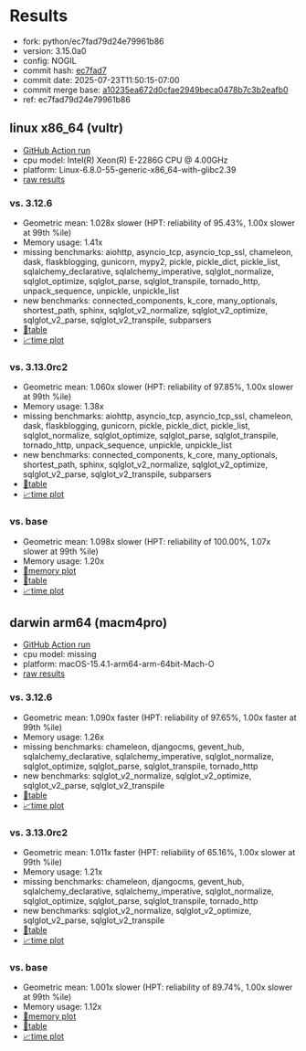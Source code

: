 # Results

- fork: python/ec7fad79d24e79961b86
- version: 3.15.0a0
- config: NOGIL
- commit hash: [ec7fad7](https://github.com/python/cpython/commit/ec7fad7)
- commit date: 2025-07-23T11:50:15-07:00
- commit merge base: [a10235ea672d0cfae2949beca0478b7c3b2eafb0](https://github.com/python/cpython/commit/a10235ea672d0cfae2949beca0478b7c3b2eafb0)
- ref: ec7fad79d24e79961b86

## linux x86_64 (vultr)

- [GitHub Action run](https://github.com/facebookexperimental/free-threading-benchmarking/actions/runs/16484806817)
- cpu model: Intel(R) Xeon(R) E-2286G CPU @ 4.00GHz
- platform: Linux-6.8.0-55-generic-x86_64-with-glibc2.39
- [raw results](bm-20250723-vultr-x86_64-python-ec7fad79d24e79961b86-3.15.0a0-ec7fad7.json)

### vs. 3.12.6

- Geometric mean: 1.028x slower (HPT: reliability of 95.43%, 1.00x slower at 99th %ile)
- Memory usage: 1.41x
- missing benchmarks: aiohttp, asyncio_tcp, asyncio_tcp_ssl, chameleon, dask, flaskblogging, gunicorn, mypy2, pickle, pickle_dict, pickle_list, sqlalchemy_declarative, sqlalchemy_imperative, sqlglot_normalize, sqlglot_optimize, sqlglot_parse, sqlglot_transpile, tornado_http, unpack_sequence, unpickle, unpickle_list
- new benchmarks: connected_components, k_core, many_optionals, shortest_path, sphinx, sqlglot_v2_normalize, sqlglot_v2_optimize, sqlglot_v2_parse, sqlglot_v2_transpile, subparsers
- [📄table](bm-20250723-vultr-x86_64-python-ec7fad79d24e79961b86-3.15.0a0-ec7fad7-vs-3.12.6.md)
- [📈time plot](bm-20250723-vultr-x86_64-python-ec7fad79d24e79961b86-3.15.0a0-ec7fad7-vs-3.12.6.svg)

### vs. 3.13.0rc2

- Geometric mean: 1.060x slower (HPT: reliability of 97.85%, 1.00x slower at 99th %ile)
- Memory usage: 1.38x
- missing benchmarks: aiohttp, asyncio_tcp, asyncio_tcp_ssl, chameleon, dask, flaskblogging, gunicorn, pickle, pickle_dict, pickle_list, sqlglot_normalize, sqlglot_optimize, sqlglot_parse, sqlglot_transpile, tornado_http, unpack_sequence, unpickle, unpickle_list
- new benchmarks: connected_components, k_core, many_optionals, shortest_path, sphinx, sqlglot_v2_normalize, sqlglot_v2_optimize, sqlglot_v2_parse, sqlglot_v2_transpile, subparsers
- [📄table](bm-20250723-vultr-x86_64-python-ec7fad79d24e79961b86-3.15.0a0-ec7fad7-vs-3.13.0rc2.md)
- [📈time plot](bm-20250723-vultr-x86_64-python-ec7fad79d24e79961b86-3.15.0a0-ec7fad7-vs-3.13.0rc2.svg)

### vs. base

- Geometric mean: 1.098x slower (HPT: reliability of 100.00%, 1.07x slower at 99th %ile)
- Memory usage: 1.20x
- [🧠memory plot](bm-20250723-vultr-x86_64-python-ec7fad79d24e79961b86-3.15.0a0-ec7fad7-vs-base-mem.svg)
- [📄table](bm-20250723-vultr-x86_64-python-ec7fad79d24e79961b86-3.15.0a0-ec7fad7-vs-base.md)
- [📈time plot](bm-20250723-vultr-x86_64-python-ec7fad79d24e79961b86-3.15.0a0-ec7fad7-vs-base.svg)

## darwin arm64 (macm4pro)

- [GitHub Action run](https://github.com/facebookexperimental/free-threading-benchmarking/actions/runs/16484806817)
- cpu model: missing
- platform: macOS-15.4.1-arm64-arm-64bit-Mach-O
- [raw results](bm-20250723-macm4pro-arm64-python-ec7fad79d24e79961b86-3.15.0a0-ec7fad7.json)

### vs. 3.12.6

- Geometric mean: 1.090x faster (HPT: reliability of 97.65%, 1.00x faster at 99th %ile)
- Memory usage: 1.26x
- missing benchmarks: chameleon, djangocms, gevent_hub, sqlalchemy_declarative, sqlalchemy_imperative, sqlglot_normalize, sqlglot_optimize, sqlglot_parse, sqlglot_transpile, tornado_http
- new benchmarks: sqlglot_v2_normalize, sqlglot_v2_optimize, sqlglot_v2_parse, sqlglot_v2_transpile
- [📄table](bm-20250723-macm4pro-arm64-python-ec7fad79d24e79961b86-3.15.0a0-ec7fad7-vs-3.12.6.md)
- [📈time plot](bm-20250723-macm4pro-arm64-python-ec7fad79d24e79961b86-3.15.0a0-ec7fad7-vs-3.12.6.svg)

### vs. 3.13.0rc2

- Geometric mean: 1.011x faster (HPT: reliability of 65.16%, 1.00x slower at 99th %ile)
- Memory usage: 1.21x
- missing benchmarks: chameleon, djangocms, gevent_hub, sqlalchemy_declarative, sqlalchemy_imperative, sqlglot_normalize, sqlglot_optimize, sqlglot_parse, sqlglot_transpile, tornado_http
- new benchmarks: sqlglot_v2_normalize, sqlglot_v2_optimize, sqlglot_v2_parse, sqlglot_v2_transpile
- [📄table](bm-20250723-macm4pro-arm64-python-ec7fad79d24e79961b86-3.15.0a0-ec7fad7-vs-3.13.0rc2.md)
- [📈time plot](bm-20250723-macm4pro-arm64-python-ec7fad79d24e79961b86-3.15.0a0-ec7fad7-vs-3.13.0rc2.svg)

### vs. base

- Geometric mean: 1.001x slower (HPT: reliability of 89.74%, 1.00x slower at 99th %ile)
- Memory usage: 1.12x
- [🧠memory plot](bm-20250723-macm4pro-arm64-python-ec7fad79d24e79961b86-3.15.0a0-ec7fad7-vs-base-mem.svg)
- [📄table](bm-20250723-macm4pro-arm64-python-ec7fad79d24e79961b86-3.15.0a0-ec7fad7-vs-base.md)
- [📈time plot](bm-20250723-macm4pro-arm64-python-ec7fad79d24e79961b86-3.15.0a0-ec7fad7-vs-base.svg)

